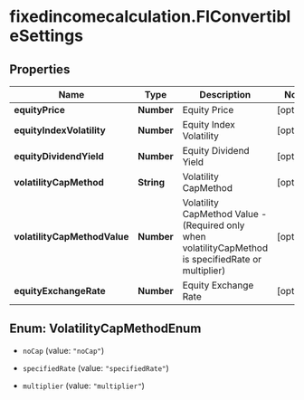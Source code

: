 # fixedincomecalculation.FIConvertibleSettings

## Properties

Name | Type | Description | Notes
------------ | ------------- | ------------- | -------------
**equityPrice** | **Number** | Equity Price | [optional] 
**equityIndexVolatility** | **Number** | Equity Index Volatility | [optional] 
**equityDividendYield** | **Number** | Equity Dividend Yield | [optional] 
**volatilityCapMethod** | **String** | Volatility CapMethod | [optional] 
**volatilityCapMethodValue** | **Number** | Volatility CapMethod Value - (Required only when volatilityCapMethod is specifiedRate or multiplier) | [optional] 
**equityExchangeRate** | **Number** | Equity Exchange Rate | [optional] 



## Enum: VolatilityCapMethodEnum


* `noCap` (value: `"noCap"`)

* `specifiedRate` (value: `"specifiedRate"`)

* `multiplier` (value: `"multiplier"`)




